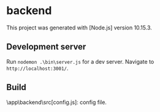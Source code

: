# backend

This project was generated with [Node.js] version 10.15.3.

## Development server

Run `nodemon .\bin\server.js` for a dev server. Navigate to `http://localhost:3001/`.

## Build

\app\backend\src\[config.js]: config file.
